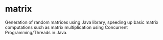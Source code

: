 # matrix
Generation of random matrices using Java library, speeding up basic matrix computations such as matrix 
multiplication using Concurrent Programming/Threads in Java.
